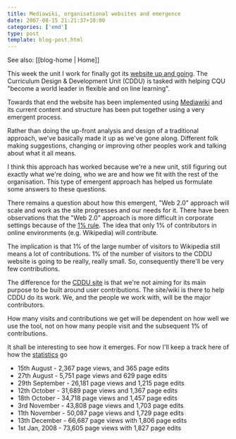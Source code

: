 ```yaml
---
title: Mediawiki, organisational websites and emergence
date: 2007-08-15 21:21:37+10:00
categories: ['emd']
type: post
template: blog-post.html
---
```


See also: [[blog-home | Home]]

This week the unit I work for finally got its [website up and going](http://cddu.cqu.edu.au/). The Curriculum Design & Development Unit (CDDU) is tasked with helping CQU "become a world leader in flexible and on line learning".

Towards that end the website has been implemented using [Mediawiki](http://mediawiki.org/) and its current content and structure has been put together using a very emergent process.

Rather than doing the up-front analysis and design of a traditional approach, we've basically made it up as we've gone along. Different folk making suggestions, changing or improving other peoples work and talking about what it all means.

I think this approach has worked because we're a new unit, still figuring out exactly what we're doing, who we are and how we fit with the rest of the organisation. This type of emergent approach has helped us formulate some answers to these questions.

There remains a question about how this emergent, "Web 2.0" approach will scale and work as the site progresses and our needs for it. There have been observations that the "Web 2.0" approach is more difficult in corporate settings because of the [1% rule](http://customerevangelists.typepad.com/blog/2006/05/charting_wiki_p.html). The idea that only 1% of contributors in online environments (e.g. Wikipedia) will contribute.

The implication is that 1% of the large number of visitors to Wikipedia still means a lot of contributions. 1% of the number of visitors to the CDDU website is going to be really, really small. So, consequently there'll be very few contributions.

The difference for the [CDDU site](http://cddu.cqu.edu.au/) is that we're not aiming for its main purpose to be built around user contributions. The site/wiki is there to help CDDU do its work. We, and the people we work with, will be the major contributors.

How many visits and contributions we get will be dependent on how well we use the tool, not on how many people visit and the subsequent 1% of contributions.

It shall be interesting to see how it emerges. For now I'll keep a track here of how the [statistics](http://cddu.cqu.edu.au/index.php/Special:Statistics) go

- 15th August - 2,367 page views, and 365 page edits
- 27th August - 5,751 page views and 629 page edits
- 29th September - 26,181 page views and 1,215 page edits
- 12th October - 31,689 page views and 1,367 page edits
- 18th October - 34,718 page views and 1,457 page edits
- 3rd November - 43,808 page views and 1,703 page edits
- 11th November - 50,087 page views and 1,729 page edits
- 13th December - 66,687 page views with 1,806 page edits
- 1st Jan, 2008 - 73,605 page views with 1,827 page edits